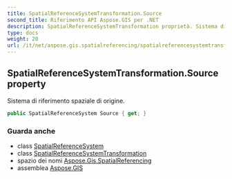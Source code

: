 ```yaml
---
title: SpatialReferenceSystemTransformation.Source
second_title: Riferimento API Aspose.GIS per .NET
description: SpatialReferenceSystemTransformation proprietà. Sistema di riferimento spaziale di origine.
type: docs
weight: 20
url: /it/net/aspose.gis.spatialreferencing/spatialreferencesystemtransformation/source/
---
```

## SpatialReferenceSystemTransformation.Source property

Sistema di riferimento spaziale di origine.

```csharp
public SpatialReferenceSystem Source { get; }
```

### Guarda anche

* class [SpatialReferenceSystem](../../spatialreferencesystem/)
* class [SpatialReferenceSystemTransformation](../)
* spazio dei nomi [Aspose.Gis.SpatialReferencing](../../spatialreferencesystemtransformation/)
* assemblea [Aspose.GIS](../../../)


